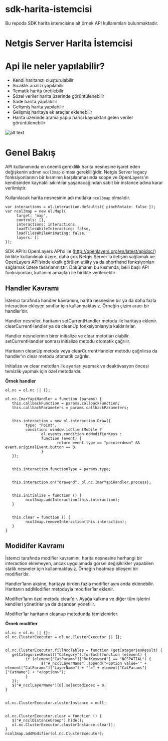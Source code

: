 # sdk-harita-istemcisi
Bu repoda SDK harita istemcisine ait örnek API kullanımları bulunmaktadır.

# Netgis Server Harita İstemcisi

# Api ile neler yapılabilir?

- Kendi haritanızı oluşturulabilir
- Sıcaklık analizi yapılabilir
- Tematik harita üretilebilir
- Sözel veriler harita üzerinde görüntülenebilir
- Sade harita yapılabilir
- Gelişmiş harita yapılabilir
- Gelişmiş haritaya ek araçlar eklenebilir
- Harita üzerinde arama yapıp harici kaynaktan gelen veriler görüntülenebilir

![alt text](http://portal.netcad.com.tr/download/attachments/154894372/image2019-1-17%2011%3A50%3A47.png?version=1&modificationDate=1547715131263&api=v2)


# Genel Bakış

API kullanımında en önemli gereklilik harita nesnesine işaret eden değişkenin adının `ncol3map` olması gerekliliğidir. Netgis Server legacy fonksiyonlarının bir kısmının karşılanmasında scope ve OpenLayers’ın kendisinden kaynaklı sıkıntılar yaşanacağından sabit bir instance adına karar verilmiştir.

Kullanılacak harita nesnesinin adı mutlaka `ncol3map` olmalıdır.


  ```
var interactions = ol.interaction.defaults({ pinchRotate: false });
var ncol3map = new ol.Map({
       target: 'map',
       controls: [],
       interactions: interactions,
       loadTilesWhileInteracting: false,
       loadTilesWhileAnimating: false,
       layers: []
});  

 ```

SDK API’si OpenLayers API’si ile (http://openlayers.org/en/latest/apidoc/) birlikte kullanılmak üzere, daha çok Netgis Server’la iletişim sağlamak ve OpenLayers API’sinde eksik görülen utility ya da shorthand fonksiyonları sağlamak üzere tasarlanmıştır. Dokümanın bu kısmında, belli başlı API fonksiyonları, kullanım amaçları ile birlikte verilecektir:


## Handler Kavramı

İstemci tarafında handler kavramını, harita nesnesine bir ya da daha fazla interaction ekleyen sınıflar için kullanmaktayız. Örneğin çizim aracı bir handler’dır.

Handler nesneler, haritanın setCurrentHandler metodu ile haritaya eklenir. clearCurrentHandler ya da cleanUp fonksiyonlarıyla kaldırılırlar.

Handler nesnelerinin birer initialize ve clear metotları olabilir. setCurrentHandler sonrası initialize metodu otomatik çağrılır.

Haritanın cleanUp metodu veya clearCurrentHandler metodu çağrılırsa da handler’ın clear metodu otomatik çağrılır.

Initialize ve clear metotları ilk ayarları yapmak ve deaktivasyon öncesi temizlik yapmak için özel metotlardır.

**Örnek handler**
 
    ol.nc = ol.nc || {};
 
    ol.nc.ImarYapiHandler = function (params) {
       this.callbackFunction = params.callbackFunction;
       this.callbackParameters = params.callbackParameters;
 
 
       this.interaction = new ol.interaction.Draw({
             type: "Point",
             condition: window.isClientMobile ?
                    ol.events.condition.noModifierKeys :
                    function (event) {
                           return event.type == "pointerdown" && event.originalEvent.button == 0;
                    }
       });
 
 
       this.interaction.functionType = params.type;
 
 
       this.interaction.on("drawend", ol.nc.ImarYapiHandler.process);
 
 
       this.initialize = function () {
             ncol3map.addInteraction(this.interaction);
       }
 
 
       this.clear = function () {
             ncol3map.removeInteraction(this.interaction);
       }
    }


## Modidifer Kavramı

İstemci tarafında modifier kavramını, harita nesnesine herhangi bir interaction eklemeyen, ancak uygulamada görsel değişiklikler yapabilen statik nesneler için kullanmaktayız. Örneğin heatmap bileşeni bir modifier’dır.

Handler’ların aksine, haritaya birden fazla modifier aynı anda eklenebilir. Haritanın addModifier metoduyla modifier’lar eklenir.

Modifier’ların özel metodu clear’dır. Ayağa kalkma ve diğer tüm işlerini kendileri yönetirler ya da dışarıdan yönetilir.

Modifier’lar haritanın cleanup metodunda temizlenirler.

**Örnek modifier**

    ol.nc = ol.nc || {};
    ol.nc.ClusterExecutor = ol.nc.ClusterExecutor || {};
 
 
    ol.nc.ClusterExecutor.fillNccTables = function (getCategoriesResult) {
       getCategoriesResult["Category"].forEach(function (element) {
             if (element["CatParams"]["RefKeyword"] == "NCSPATIAL") {
                    $("#_ncclLayerName").append("<option value='" + element["CatParams"]["LayerName"] + "'>" + element["CatParams"]["CatName"] + "</option>");
             }
       });
       $("#_ncclLayerName")[0].selectedIndex = 0;
    }
 
 
    ol.nc.ClusterExecutor.clusterInstance = null;
 
 
    ol.nc.ClusterExecutor.clear = function () {
       $("#_ncclDistanceGroup").hide();
       ol.nc.ClusterExecutor.clusterInstance.clear();
    }
    ncol3map.addModifier(ol.nc.ClusterExecutor); 
